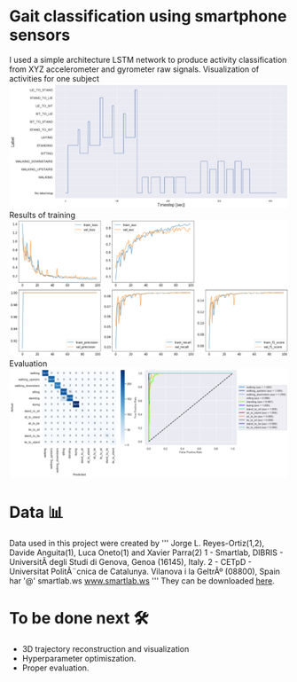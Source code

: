# Gait classification using smartphone sensors
I used a simple architecture LSTM network to produce activity classification from XYZ accelerometer and gyrometer raw signals.
Visualization of activities for one subject
![](./assets/run.png)
Results of training
![](./assets/train_metrics.png)
Evaluation
![](./assets/confusion.png)

# Data 📊
Data used in this project were created by
'''
Jorge L. Reyes-Ortiz(1,2), Davide Anguita(1), Luca Oneto(1) and Xavier Parra(2)
1 - Smartlab, DIBRIS - UniversitÃ  degli Studi di Genova, Genoa (16145), Italy.
2 - CETpD - Universitat PolitÃ¨cnica de Catalunya. Vilanova i la GeltrÃº (08800), Spain
har '@' smartlab.ws
www.smartlab.ws
'''
They can be downloaded [here](http://archive.ics.uci.edu/ml/datasets/Smartphone-Based+Recognition+of+Human+Activities+and+Postural+Transitions).

# To be done next 🛠
- 3D trajectory reconstruction and visualization
- Hyperparameter optimiszation.
- Proper evaluation.

 
